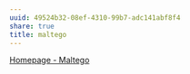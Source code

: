 ```yaml
---
uuid: 49524b32-08ef-4310-99b7-adc141abf8f4
share: true
title: maltego
---
```

[Homepage - Maltego](https://www.maltego.com/)